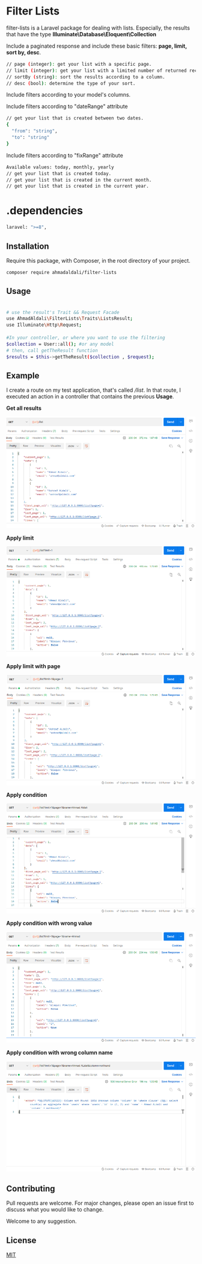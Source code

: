 # Filter Lists

filter-lists is a Laravel package for dealing with lists.
Especially, the results that have the type  **Illuminate\Database\Eloquent\Collection**

Include a paginated response and include these basic filters:
**page, limit, sort by, desc**.
```bash
// page (integer): get your list with a specific page.
// limit (integer): get your list with a limited number of returned records.
// sortBy (string): sort the results according to a column.
// desc (bool): determine the type of your sort. 
```
Include filters according to your model's columns.

Include filters according to "dateRange" attribute
```bash
// get your list that is created between two dates.
{
  "from": "string",
  "to": "string"
}
```
Include filters according to "fixRange" attribute
```bash
Available values: today, monthly, yearly
// get your list that is created today.
// get your list that is created in the current month.
// get your list that is created in the current year.
```
# .dependencies
```bash
laravel: ">=8",
```

## Installation

Require this package, with Composer, in the root directory of your project.

```bash
composer require ahmadaldali/filter-lists
```

## Usage

```bash

# use the result's Trait && Request Facade
use AhmadAldali\FilterLists\Traits\ListsResult;
use Illuminate\Http\Request;

#In your controller, or where you want to use the filtering 
$collection = User::all(); #or any model
# then, call getTheResult function
$results = $this->getTheResult($collection , $request);

```

## Example
I create a route on my test application, that's called */list*.
In that route, I executed an action in a controller that contains the previous **Usage**.

**Get all results**

![alt text](https://github.com/ahmadaldali/filter-lists/blob/main/images/1%20git%20all%20results.png)


**Apply limit**

![alt text](https://github.com/ahmadaldali/filter-lists/blob/main/images/2%20apply%20limit.png)


**Apply limit with page**

![alt text](https://github.com/ahmadaldali/filter-lists/blob/main/images/3%20apply%20limit%20with%20page.png)

**Apply condition**

![alt text](https://github.com/ahmadaldali/filter-lists/blob/main/images/4%20apply%20condition%20on%20column's%20name.png)


**Apply condition with wrong value**

![alt text](https://github.com/ahmadaldali/filter-lists/blob/main/images/5%20apply%20condition%20with%20wrong%20value.png)


**Apply condition with wrong column name**

![alt text](https://github.com/ahmadaldali/filter-lists/blob/main/images/6%20apply%20with%20wrong%20column%20name.png)


## Contributing
Pull requests are welcome. For major changes, please open an issue first to discuss what you would like to change.

Welcome to any suggestion.


## License
[MIT](https://choosealicense.com/licenses/mit/)
